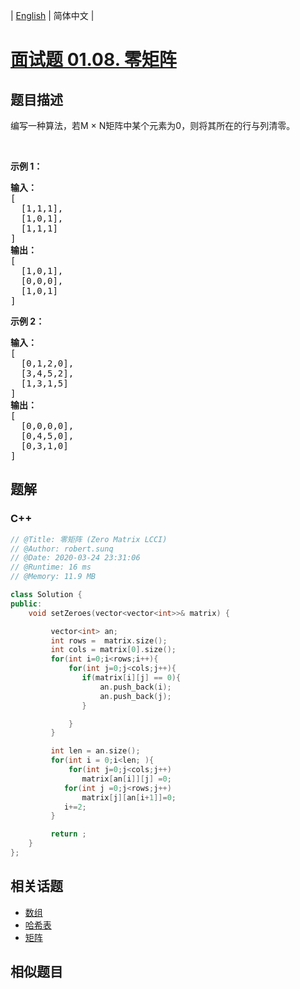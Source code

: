 
| [English](README_EN.md) | 简体中文 |

# [面试题 01.08. 零矩阵](https://leetcode.cn//problems/zero-matrix-lcci/)

## 题目描述

<p>编写一种算法，若M × N矩阵中某个元素为0，则将其所在的行与列清零。</p>

<p>&nbsp;</p>

<p><strong>示例 1：</strong></p>

<pre><strong>输入：</strong>
[
  [1,1,1],
  [1,0,1],
  [1,1,1]
]
<strong>输出：</strong>
[
  [1,0,1],
  [0,0,0],
  [1,0,1]
]
</pre>

<p><strong>示例 2：</strong></p>

<pre><strong>输入：</strong>
[
  [0,1,2,0],
  [3,4,5,2],
  [1,3,1,5]
]
<strong>输出：</strong>
[
  [0,0,0,0],
  [0,4,5,0],
  [0,3,1,0]
]
</pre>


## 题解


### C++

```C++
// @Title: 零矩阵 (Zero Matrix LCCI)
// @Author: robert.sunq
// @Date: 2020-03-24 23:31:06
// @Runtime: 16 ms
// @Memory: 11.9 MB

class Solution {
public:
    void setZeroes(vector<vector<int>>& matrix) {

         vector<int> an;
         int rows =  matrix.size();
         int cols = matrix[0].size();
         for(int i=0;i<rows;i++){
             for(int j=0;j<cols;j++){
                if(matrix[i][j] == 0){
                    an.push_back(i);
                    an.push_back(j);
                }

             }
         }

         int len = an.size();
         for(int i = 0;i<len; ){
             for(int j=0;j<cols;j++)
                matrix[an[i]][j] =0;
            for(int j =0;j<rows;j++)
                matrix[j][an[i+1]]=0;
            i+=2;
         }

         return ;
    }
};
```



## 相关话题

- [数组](https://leetcode.cn//tag/array)
- [哈希表](https://leetcode.cn//tag/hash-table)
- [矩阵](https://leetcode.cn//tag/matrix)

## 相似题目



